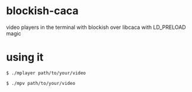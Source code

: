 # blockish-caca

video players in the terminal with blockish over libcaca with LD_PRELOAD magic

# using it

```shell
$ ./mplayer path/to/your/video
```

```shell
$ ./mpv path/to/your/video
```
